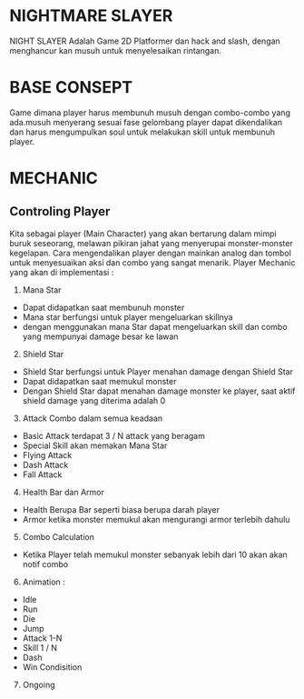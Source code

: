 # NIGHTMARE SLAYER
NIGHT SLAYER Adalah Game 2D Platformer dan hack and slash, dengan menghancur kan musuh untuk menyelesaikan rintangan.
# BASE CONSEPT
Game dimana player harus membunuh musuh dengan combo-combo yang ada.musuh menyerang sesuai fase gelombang player dapat dikendalikan dan harus mengumpulkan soul untuk melakukan skill untuk membunuh player.
# MECHANIC
## Controling Player
Kita sebagai player (Main Character) yang akan bertarung dalam mimpi buruk seseorang, melawan pikiran jahat yang menyerupai monster-monster kegelapan. Cara mengendalikan player dengan mainkan analog dan tombol untuk menyesuaikan aksi dan combo yang sangat menarik.
Player Mechanic yang akan di implementasi :
1. Mana Star
- Dapat didapatkan saat membunuh monster
- Mana star berfungsi untuk player mengeluarkan skillnya
- dengan menggunakan mana Star dapat mengeluarkan skill dan combo yang mempunyai damage besar ke lawan
2. Shield Star
- Shield Star berfungsi untuk Player menahan damage dengan Shield Star
- Dapat didapatkan saat memukul monster
- Dengan Shield Star dapat menahan damage monster ke player, saat aktif shield damage yang diterima adalah 0
3. Attack Combo dalam semua keadaan
- Basic Attack terdapat 3 / N attack yang beragam
- Special Skill akan memakan Mana Star 
- Flying Attack
- Dash Attack
- Fall Attack
4. Health Bar dan Armor
- Health Berupa Bar seperti biasa berupa darah player
- Armor ketika monster memukul akan mengurangi armor terlebih dahulu
5. Combo Calculation
- Ketika Player telah memukul monster sebanyak lebih dari 10 akan akan notif combo 
6. Animation :
- Idle
- Run
- Die
- Jump
- Attack 1-N
- Skill 1 / N
- Dash
- Win Condisition
7. Ongoing
